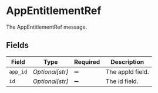# AppEntitlementRef

The AppEntitlementRef message.


## Fields

| Field              | Type               | Required           | Description        |
| ------------------ | ------------------ | ------------------ | ------------------ |
| `app_id`           | *Optional[str]*    | :heavy_minus_sign: | The appId field.   |
| `id`               | *Optional[str]*    | :heavy_minus_sign: | The id field.      |